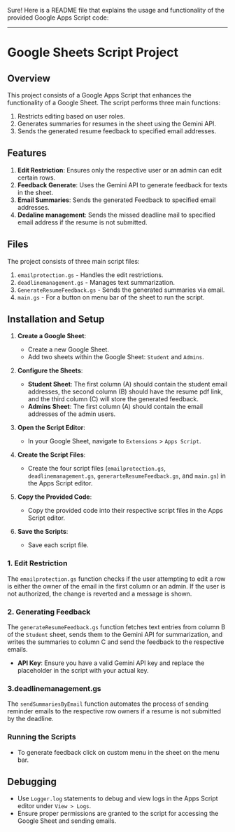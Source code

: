 Sure! Here is a README file that explains the usage and functionality of the provided Google Apps Script code:

---

# Google Sheets Script Project

## Overview

This project consists of a Google Apps Script that enhances the functionality of a Google Sheet. The script performs three main functions:

1. Restricts editing based on user roles.
2. Generates summaries for resumes in the sheet using the Gemini API.
3. Sends the generated resume feedback to specified email addresses.

## Features

1. **Edit Restriction**: Ensures only the respective user or an admin can edit certain rows.
2. **Feedback Generate**: Uses the Gemini API to generate feedback for texts in the sheet.
3. **Email Summaries**: Sends the generated Feedback to specified email addresses.
4. **Dedaline management**: Sends the missed deadline mail to specified email address if the resume is not submitted.

## Files

The project consists of three main script files:

1. `emailprotection.gs` - Handles the edit restrictions.
2. `deadlinemanagement.gs` - Manages text summarization.
3. `GenerateResumeFeedback.gs` - Sends the generated summaries via email.
4. `main.gs` - For a button on menu bar of the sheet to run the script.

## Installation and Setup

1. **Create a Google Sheet**:
   - Create a new Google Sheet.
   - Add two sheets within the Google Sheet: `Student` and `Admins`.

2. **Configure the Sheets**:
   - **Student Sheet**: The first column (A) should contain the student email addresses, the second column (B) should have the resume pdf link, and the third column (C) will store the generated feedback.
   - **Admins Sheet**: The first column (A) should contain the email addresses of the admin users.

3. **Open the Script Editor**:
   - In your Google Sheet, navigate to `Extensions` > `Apps Script`.

4. **Create the Script Files**:
   - Create the four script files (`emailprotection.gs`, `deadlinemanagement.gs`, `generarteResumeFeedback.gs`, and `main.gs`) in the Apps Script editor.

5. **Copy the Provided Code**:
   - Copy the provided code into their respective script files in the Apps Script editor.

6. **Save the Scripts**:
   - Save each script file.


### 1. Edit Restriction

The `emailprotection.gs` function checks if the user attempting to edit a row is either the owner of the email in the first column or an admin. If the user is not authorized, the change is reverted and a message is shown.

### 2. Generating Feedback

The `generateResumeFeedback.gs` function fetches text entries from column B of the `Student` sheet, sends them to the Gemini API for summarization, and writes the summaries to column C and send the feedback to the respective emails.

- **API Key**: Ensure you have a valid Gemini API key and replace the placeholder in the script with your actual key.

### 3.deadlinemanagement.gs

The `sendSummariesByEmail` function automates the process of sending reminder emails to the respective row owners if a resume is not submitted by the deadline.


### Running the Scripts

- To generate feedback click on custom menu in the sheet on the menu bar.

## Debugging

- Use `Logger.log` statements to debug and view logs in the Apps Script editor under `View > Logs`.
- Ensure proper permissions are granted to the script for accessing the Google Sheet and sending emails.


